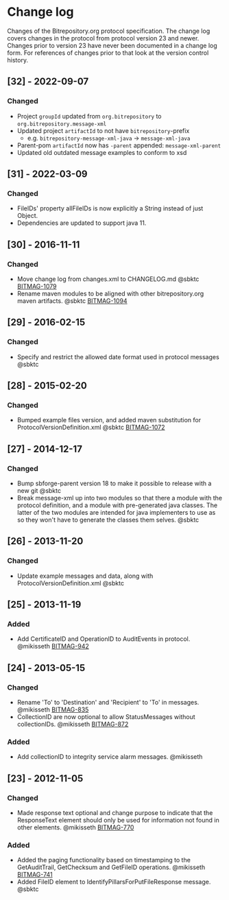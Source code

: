 # Change log
Changes of the Bitrepository.org protocol specification. 
The change log covers changes in the protocol from protocol version 23 and newer. 
Changes prior to version 23 have never been documented in a change log form. For references of changes prior to that look at the version control history.

## [32] - 2022-09-07
### Changed
- Project `groupId` updated from `org.bitrepository` to `org.bitrepository.message-xml`
- Updated project `artifactId` to not have `bitrepository`-prefix
  - e.g. `bitrepository-message-xml-java` &rarr; `message-xml-java`
- Parent-pom `artifactId` now has `-parent` appended: `message-xml-parent`
- Updated old outdated message examples to conform to xsd

## [31] - 2022-03-09
### Changed
- FileIDs' property allFileIDs is now explicitly a String instead of just Object. 
- Dependencies are updated to support java 11.

## [30] - 2016-11-11
### Changed
- Move change log from changes.xml to CHANGELOG.md @sbktc [BITMAG-1079](https://sbforge.org/jira/browse/BITMAG-1079)
- Rename maven modules to be aligned with other bitrepository.org maven artifacts. @sbktc [BITMAG-1094](https://sbforge.org/jira/browse/BITMAG-1094)

## [29] - 2016-02-15
### Changed
- Specify and restrict the allowed date format used in protocol messages @sbktc


## [28] - 2015-02-20
### Changed
- Bumped example files version, and added maven substitution for ProtocolVersionDefinition.xml @sbktc [BITMAG-1072](https://sbforge.org/jira/browse/BITMAG-1072)


## [27] - 2014-12-17
### Changed 
 - Bump sbforge-parent version 18 to make it possible to release with a new git @sbktc
 - Break message-xml up into two modules so that there a module with the protocol definition, 
        and a module with pre-generated java classes. 
        The latter of the two modules are intended for java implementers to use as so they won't have 
        to generate the classes them selves. @sbktc


## [26] - 2013-11-20
### Changed
 - Update example messages and data, along with ProtocolVersionDefinition.xml @sbktc


## [25] - 2013-11-19
### Added
 - Add CertificateID and OperationID to AuditEvents in protocol. @mikisseth [BITMAG-942](https://sbforge.org/jira/browse/BITMAG-942)


## [24] - 2013-05-15
### Changed
 - Rename 'To' to 'Destination' and 'Recipient' to 'To' in messages. @mikisseth [BITMAG-835](https://sbforge.org/jira/browse/BITMAG-835)
 - CollectionID are now optional to allow StatusMessages without collectionIDs. @mikisseth [BITMAG-872](https://sbforge.org/jira/browse/BITMAG-872)

### Added
 - Add collectionID to integrity service alarm messages. @mikisseth


## [23] - 2012-11-05
### Changed
 - Made response text optional and change purpose to indicate that the ResponseText element should only
        be used for information not found in other elements. @mikisseth [BITMAG-770](https://sbforge.org/jira/browse/BITMAG-770)

### Added
 - Added the paging functionality based on timestamping to the GetAuditTrail, GetChecksum and GetFileID
        operations. @mikisseth [BITMAG-741](https://sbforge.org/jira/browse/BITMAG-741)
 - Added FileID element to IdentifyPillarsForPutFileResponse message. @sbktc
